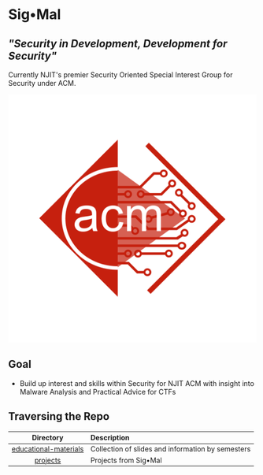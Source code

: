 # Sig•Mal

##  _"Security in Development, Development for Security"_

Currently NJIT's premier Security Oriented Special Interest Group for Security under ACM.

![](https://raw.githubusercontent.com/NJIT-ACM/NJIT-ACM/main/ACMLOGO.png)


## Goal

* Build up interest and skills within Security for NJIT ACM with insight into Malware Analysis and Practical Advice for CTFs


## Traversing the Repo
| Directory | Description
|:---:   |:----
|[educational-materials](./educational-material) |  Collection of slides and information by semesters 
|[projects](./projects) | Projects from Sig•Mal 
